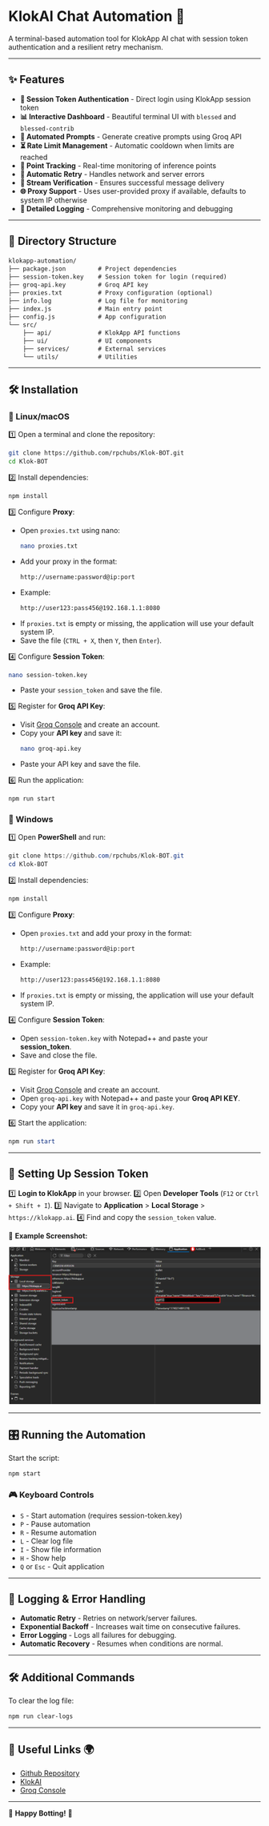# KlokAI Chat Automation 🚀

A terminal-based automation tool for KlokApp AI chat with session token authentication and a resilient retry mechanism.

---

## ✨ Features

- **🔑 Session Token Authentication** - Direct login using KlokApp session token
- **📊 Interactive Dashboard** - Beautiful terminal UI with `blessed` and `blessed-contrib`
- **🤖 Automated Prompts** - Generate creative prompts using Groq API
- **⏳ Rate Limit Management** - Automatic cooldown when limits are reached
- **📌 Point Tracking** - Real-time monitoring of inference points
- **🔄 Automatic Retry** - Handles network and server errors
- **📡 Stream Verification** - Ensures successful message delivery
- **🌐 Proxy Support** - Uses user-provided proxy if available, defaults to system IP otherwise
- **📜 Detailed Logging** - Comprehensive monitoring and debugging

---

## 📂 Directory Structure

```
klokapp-automation/
├── package.json         # Project dependencies
├── session-token.key    # Session token for login (required)
├── groq-api.key         # Groq API key
├── proxies.txt          # Proxy configuration (optional)
├── info.log             # Log file for monitoring
├── index.js             # Main entry point
├── config.js            # App configuration
└── src/
    ├── api/             # KlokApp API functions
    ├── ui/              # UI components
    ├── services/        # External services
    └── utils/           # Utilities
```

---

## 🛠️ Installation

### 🔹 Linux/macOS

1️⃣ Open a terminal and clone the repository:
   ```sh
   git clone https://github.com/rpchubs/Klok-BOT.git
   cd Klok-BOT
   ```

2️⃣ Install dependencies:
   ```sh
   npm install
   ```

3️⃣ Configure **Proxy**:
   - Open `proxies.txt` using nano:
     ```sh
     nano proxies.txt
     ```
   - Add your proxy in the format:
     ```sh
     http://username:password@ip:port
     ```
   - Example:
     ```sh
     http://user123:pass456@192.168.1.1:8080
     ```
   - If `proxies.txt` is empty or missing, the application will use your default system IP.
   - Save the file (`CTRL + X`, then `Y`, then `Enter`).

4️⃣ Configure **Session Token**:
   ```sh
   nano session-token.key
   ```
   - Paste your `session_token` and save the file.

5️⃣ Register for **Groq API Key**:
   - Visit [Groq Console](https://console.groq.com/login) and create an account.
   - Copy your **API key** and save it:
     ```sh
     nano groq-api.key
     ```
   - Paste your API key and save the file.

6️⃣ Run the application:
   ```sh
   npm run start
   ```

### 🔹 Windows

1️⃣ Open **PowerShell** and run:
   ```powershell
   git clone https://github.com/rpchubs/Klok-BOT.git
   cd Klok-BOT
   ```

2️⃣ Install dependencies:
   ```powershell
   npm install
   ```

3️⃣ Configure **Proxy**:
   - Open `proxies.txt` and add your proxy in the format:
     ```sh
     http://username:password@ip:port
     ```
   - Example:
     ```sh
     http://user123:pass456@192.168.1.1:8080
     ```
   - If `proxies.txt` is empty or missing, the application will use your default system IP.

4️⃣ Configure **Session Token**:
   - Open `session-token.key` with Notepad++ and paste your **session_token**.
   - Save and close the file.

5️⃣ Register for **Groq API Key**:
   - Visit [Groq Console](https://console.groq.com/login) and create an account.
   - Open `groq-api.key` with Notepad++ and paste your **Groq API KEY**.
   - Copy your **API key** and save it in `groq-api.key`.

6️⃣ Start the application:
   ```powershell
   npm run start
   ```

---

## 🔐 Setting Up Session Token

1️⃣ **Login to KlokApp** in your browser.
2️⃣ Open **Developer Tools** (`F12` or `Ctrl + Shift + I`).
3️⃣ Navigate to **Application** > **Local Storage** > `https://klokapp.ai`.
4️⃣ Find and copy the `session_token` value.

📌 **Example Screenshot:**

![Session Token Guide](assets/session-token-guide.png)

---

## 🎛️ Running the Automation

Start the script:
```sh
npm start
```

### 🎮 Keyboard Controls

- `S` - Start automation (requires session-token.key)
- `P` - Pause automation
- `R` - Resume automation
- `L` - Clear log file
- `I` - Show file information
- `H` - Show help
- `Q` or `Esc` - Quit application

---

## 📜 Logging & Error Handling

- **Automatic Retry** - Retries on network/server failures.
- **Exponential Backoff** - Increases wait time on consecutive failures.
- **Error Logging** - Logs all failures for debugging.
- **Automatic Recovery** - Resumes when conditions are normal.

---

## 🛠️ Additional Commands

To clear the log file:
```sh
npm run clear-logs
```

---

## 🔗 Useful Links 🌍

- [Github Repository](https://github.com/rpchubs)
- [KlokAI](https://klokapp.ai?referral_code=GVJRESB4)
- [Groq Console](https://console.groq.com/login)

---

🚀 **Happy Botting!** 🎯